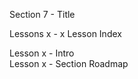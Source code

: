 Section  7 - Title

Lessons x - x Lesson Index

Lesson x - Intro   <br>
Lesson x - Section Roadmap   <br>